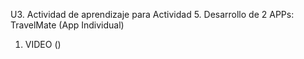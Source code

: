 U3. Actividad de aprendizaje para Actividad 5. Desarrollo de 2 APPs: TravelMate (App Individual) 

1. VIDEO ()
